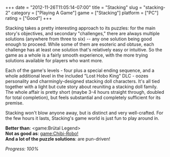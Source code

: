 +++
date = "2012-11-26T11:05:14-07:00"
title = "Stacking"
slug = "stacking-2"
category = ["Playing A Game"]
game = ["Stacking"]
platform = ["PC"]
rating = ["Good"]
+++

Stacking takes a pretty interesting approach to its puzzles: for the main story's objectives, and secondary "challenges," there are always multiple solutions (anywhere from three to six) -- any one solution being good enough to proceed.  While some of them are esoteric and obtuse, each challenge has at least one solution that's relatively easy or intuitive.  So the game as a whole is a fairly smooth experience, with the more trying solutions available for players who want more.

Each of the game's levels - four plus a special ending sequence, and a whole additional level in the included "Lost Hobo King" DLC - oozes personality and charmingly-designed stacking doll characters.  It's all tied together with a light but cute story about reuniting a stacking doll family.  The whole affair is pretty short (maybe 3-4 hours straight through, doubled for total completion), but feels substantial and completely sufficient for its premise.

Stacking won't blow anyone away, but is distinct and very well-crafted.  For the few hours it lasts, Stacking's game world is just fun to play around in.

<b>Better than</b>: <game:Brütal Legend>  
<b>Not as good as</b>: <game:Chibi-Robo!>  
<b>And a lot of the puzzle solutions</b>: are pun-driven!

<i>Progress: 100\%</i>
